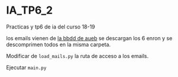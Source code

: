# IA_TP6_2
Practicas y tp6 de ia del curso 18-19

los emails vienen de [la bbdd de aueb](http://www.aueb.gr/users/ion/data/enron-spam/)
  se descargan los 6 enron y se descomprimen todos en la misma carpeta.
 
 Modificar de `load_mails.py` la ruta de acceso a los emails.
 
 Ejecutar `main.py`
